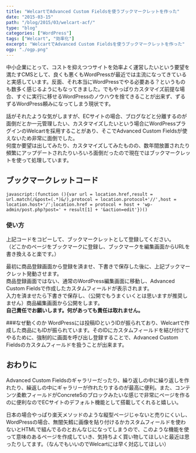 ```yaml
---
title: "WelcartでAdvanced Custom Fieldsを使うブックマークレットを作った"
date: "2015-03-15"
path: "/blog/2015/03/welcart-acf/"
type: "blog"
categories: ["WordPress"]
tags: ["Welcart", "効率化"]
excerpt: "WelcartでAdvanced Custom Fieldsを使うブックマークレットを作った"
ogp: "./ogp.png"
---
```


中小企業にとって、コストを抑えつつサイトを効率よく運営したいという要望を満たすCMSとして、良くも悪くもWordPressが最近では主流になってきていると実感しています。反面、それ本当にWordPressでやる必要ある？というものも数多く感じるようにもなってきました。でもやっぱりカスタマイズ前提な場合、すぐに実行に移せるWordPressのノウハウを捨てきることが出来ず、ずるずるWordPress頼みになってしまう現状です。

話がそれたような気がしますが、ECサイトの場合、ブログなどと分離するのが面倒だとか一元管理したい、カスタマイズしたいという場合にWordPressプラグインのWelcartを採用することがあり、そこでAdvanced Custom Fieldsが使えないため非常に面倒でした。  
何度か要望は出してみたり、カスタマイズしてみたものの、数年間放置されたり頻繁にアップデートされたりいろいろ面倒だったので現在ではブックマークレットを使って処理しています。

## ブックマークレットコード

```
javascript:(function (){var url = location.href,result = url.match(/&post=(.*)&/),protocol = location.protocol+'//',host = location.host+'/';location.href = protocol + host + 'wp-admin/post.php?post=' + result[1] + '&action=edit'})()
```
### 使い方

 上記コードをコピーして、ブックマークレットとして登録してください。  
 （どこかのページをブックマークに登録し、ブックマークを編集画面からURLを書き換えると楽です。）
 
 最初に商品登録画面から登録を済ませ、下書きで保存した後に、上記ブックマークレット発動させます。  
 商品登録画面ではない、通常のWordPress編集画面に移動し、Advanced Custom Fieldsで作成したカスタムフィールドが表示されます。  
 入力を済ませたら下書きで保存し、（公開でもうまくいくとは思いますが推奨しません）商品編集画面から公開をします。  
 **自己責任でお願いします。何があっても責任は取れません。**
 
 
 
###なぜ動くのか
WordPressには投稿IDというIDが振られており、Welcartで作成した商品にもIDが振られています。そのIDにカスタムフィールドを結び付けてやるために、強制的に画面を呼び出し登録することで、Advanced Custom Fieldsのカスタムフィールドを扱うことが出来ます。

## おわりに
Advanced Custom Fieldsのギャラリーだったり、繰り返しの中に繰り返しを作れたり、繰返しの中にギャラリーが作れたりするのが最高に便利。また、コンテンツ柔軟フィールドがConcrete5のブロックみたいな感じで非常にページを作るのに便利なのでECサイトのデフォルト機能として搭載してくれると嬉しい。 


日本の場合やっぱり楽天メソッドのような縦型ページじゃないと売りにくいし、WordPressの場合、無闇矢鱈に画像を貼り付けるかカスタムフィールドを使わないとHTMLで組んでるのとおんなじになってしまうので、このような機能を使って意味のあるページを作成していき、気持ちよく買い物してほしいと最近は思ったりしてます。（なんでもいいのでWelcartには早く対応してほしい）
